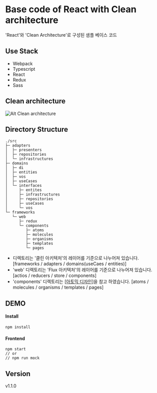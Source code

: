 # Base code of React with Clean architecture
'React'와 'Clean Architecture'로 구성된 샘플 베이스 코드

## Use Stack
* Webpack
* Typescript
* React
* Redux
* Sass

## Clean architecture
![Alt Clean architecture](https://falsy.me/wp-content/uploads/2020/01/the-clean-architecture.jpg)

## Directory Structure
```
./src
├─ adapters
│  ├─ presenters
│  ├─ repositories
│  └─ infrastructures
├─ domains
│  ├─ di
│  ├─ entities
│  ├─ vos
│  ├─ useCases
│  └─ interfaces
│     ├─ entites
│     ├─ infrastructures
│     ├─ repositories
│     ├─ useCases
│     └─ vos
└─ frameworks
   └─ web
      ├─ redux
      └─ components
         ├─ atoms
         ├─ molecules
         ├─ organisms
         ├─ templates
         └─ pages
```

* 디렉토리는 '클린 아키텍처'의 레이어를 기준으로 나누어져 있습니다.  [frameworks / adapters / domains(useCaes / entities)]
* 'web' 디렉토리는 'Flux 아키텍처'의 레이어를 기준으로 나누어져 있습니다.  [actios / reducers / store / components]
* 'components' 디렉토리는 [[아토믹 디자인](https://bradfrost.com/blog/post/atomic-web-design/#atoms)]을 참고 하였습니다.  [atoms / molecules / organisms / templates / pages]

## DEMO
#### Install
```
npm install
```
#### Frontend
```
npm start
// or
// npm run mock
```

## Version
v1.1.0